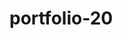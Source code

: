 # portfolio-20

<!--

index.html (63 portfolio 20)

D:\1a = مسار تعليم الويب الزيرو\1a1 = Front\A2 = تعلم المهارات الاساسية للوظيفة\3 = تطبيقات HTML + CSS\1 = 1 المستوي الاول Html, Css Lv1\الملفات\lave 1

-->
